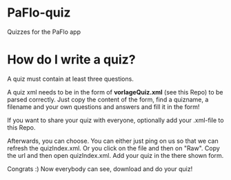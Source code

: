 # PaFlo-quiz
Quizzes for the PaFlo app

<h1>How do I write a quiz?</h1>
A quiz must contain at least three questions.

A quiz xml needs to be in the form of <b>vorlageQuiz.xml</b> (see this Repo) to be parsed correctly. 
Just 
copy the content of the form, 
find a quizname, a filename and your own questions and answers
and fill it in the form!

If you want to share your quiz with everyone, optionally add your .xml-file to this Repo. 

Afterwards, you can choose. You can either just ping on us so that we can refresh the quizIndex.xml.
Or you click on the file and then on "Raw". Copy the url and then open quizIndex.xml. Add your quiz in the there shown form.

Congrats :)
Now everybody can see, download and do your quiz!
